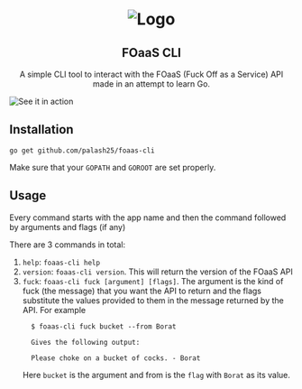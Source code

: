 <h1 align="center">
  <img src="https://raw.githubusercontent.com/palash25/foaas-cli/master/assets/logo.png" alt="Logo">
  <h2 align="center">FOaaS CLI</h2>
  <p align="center">
  A simple CLI tool to interact with the FOaaS (Fuck Off as a Service) API made
  in an attempt to learn Go.
  </p>
</h1>

![See it in action](https://raw.githubusercontent.com/palash25/foaas-cli/blob/master/assets/fuck.gif)

## Installation
`go get github.com/palash25/foaas-cli`

Make sure that your `GOPATH` and `GOROOT` are set properly.

## Usage
Every command starts with the app name and then the command followed by
arguments and flags (if any)

There are 3 commands in total:
1. `help`: `foaas-cli help`
2. `version`: `foaas-cli version`. This will return the version of the FOaaS API
3. `fuck`: `foaas-cli fuck [argument] [flags]`. The argument is the kind of fuck
    (the message) that you want the API to return and the flags substitute the
    values provided to them in the message returned by the API. For example
    ```
      $ foaas-cli fuck bucket --from Borat

      Gives the following output:

      Please choke on a bucket of cocks. - Borat
    ```
    Here `bucket` is the argument and from is the `flag` with `Borat` as its
    value.
